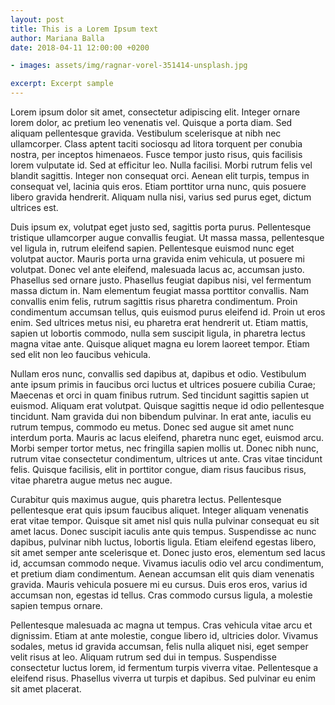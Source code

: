 ```yaml
---
layout: post
title: This is a Lorem Ipsum text
author: Mariana Balla
date: 2018-04-11 12:00:00 +0200

- images: assets/img/ragnar-vorel-351414-unsplash.jpg

excerpt: Excerpt sample
---
```


Lorem ipsum dolor sit amet, consectetur adipiscing elit. Integer ornare lorem dolor, ac pretium leo venenatis vel. Quisque a porta diam. Sed aliquam pellentesque gravida. Vestibulum scelerisque at nibh nec ullamcorper. Class aptent taciti sociosqu ad litora torquent per conubia nostra, per inceptos himenaeos. Fusce tempor justo risus, quis facilisis lorem vulputate id. Sed at efficitur leo. Nulla facilisi. Morbi rutrum felis vel blandit sagittis. Integer non consequat orci. Aenean elit turpis, tempus in consequat vel, lacinia quis eros. Etiam porttitor urna nunc, quis posuere libero gravida hendrerit. Aliquam nulla nisi, varius sed purus eget, dictum ultrices est.

Duis ipsum ex, volutpat eget justo sed, sagittis porta purus. Pellentesque tristique ullamcorper augue convallis feugiat. Ut massa massa, pellentesque vel ligula in, rutrum eleifend sapien. Pellentesque euismod nunc eget volutpat auctor. Mauris porta urna gravida enim vehicula, ut posuere mi volutpat. Donec vel ante eleifend, malesuada lacus ac, accumsan justo. Phasellus sed ornare justo. Phasellus feugiat dapibus nisi, vel fermentum massa dictum in. Nam elementum feugiat massa porttitor convallis. Nam convallis enim felis, rutrum sagittis risus pharetra condimentum. Proin condimentum accumsan tellus, quis euismod purus eleifend id. Proin ut eros enim. Sed ultrices metus nisi, eu pharetra erat hendrerit ut. Etiam mattis, sapien ut lobortis commodo, nulla sem suscipit ligula, in pharetra lectus magna vitae ante. Quisque aliquet magna eu lorem laoreet tempor. Etiam sed elit non leo faucibus vehicula.

Nullam eros nunc, convallis sed dapibus at, dapibus et odio. Vestibulum ante ipsum primis in faucibus orci luctus et ultrices posuere cubilia Curae; Maecenas et orci in quam finibus rutrum. Sed tincidunt sagittis sapien ut euismod. Aliquam erat volutpat. Quisque sagittis neque id odio pellentesque tincidunt. Nam gravida dui non bibendum pulvinar. In erat ante, iaculis eu rutrum tempus, commodo eu metus. Donec sed augue sit amet nunc interdum porta. Mauris ac lacus eleifend, pharetra nunc eget, euismod arcu. Morbi semper tortor metus, nec fringilla sapien mollis ut. Donec nibh nunc, rutrum vitae consectetur condimentum, ultrices ut ante. Cras vitae tincidunt felis. Quisque facilisis, elit in porttitor congue, diam risus faucibus risus, vitae pharetra augue metus nec augue.

Curabitur quis maximus augue, quis pharetra lectus. Pellentesque pellentesque erat quis ipsum faucibus aliquet. Integer aliquam venenatis erat vitae tempor. Quisque sit amet nisl quis nulla pulvinar consequat eu sit amet lacus. Donec suscipit iaculis ante quis tempus. Suspendisse ac nunc dapibus, pulvinar nibh luctus, lobortis ligula. Etiam eleifend egestas libero, sit amet semper ante scelerisque et. Donec justo eros, elementum sed lacus id, accumsan commodo neque. Vivamus iaculis odio vel arcu condimentum, et pretium diam condimentum. Aenean accumsan elit quis diam venenatis gravida. Mauris vehicula posuere mi eu cursus. Duis eros eros, varius id accumsan non, egestas id tellus. Cras commodo cursus ligula, a molestie sapien tempus ornare.

Pellentesque malesuada ac magna ut tempus. Cras vehicula vitae arcu et dignissim. Etiam at ante molestie, congue libero id, ultricies dolor. Vivamus sodales, metus id gravida accumsan, felis nulla aliquet nisi, eget semper velit risus at leo. Aliquam rutrum sed dui in tempus. Suspendisse consectetur luctus lorem, id fermentum turpis viverra vitae. Pellentesque a eleifend risus. Phasellus viverra ut turpis et dapibus. Sed pulvinar eu enim sit amet placerat. 
